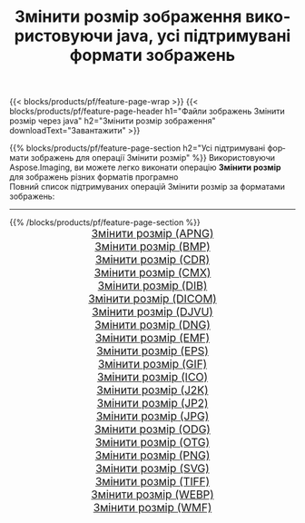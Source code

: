 ﻿---
title: Змінити розмір зображення використовуючи java, усі підтримувані формати зображень 
weight: 3920
url: /uk/java/resize 
lang: uk
langdirlevel: 2
locales: zh-hans,ja,it,ru,de,es,fr,nl,id,lt,pl,pt,vi,tr,ko,zh-hant,ar,hi,th,sv,cs,uk,he
description: Використовуючи Aspose.Imaging, ви можете легко Змінити розмір зображення використовуючи  java
---

{{< blocks/products/pf/feature-page-wrap >}}
{{< blocks/products/pf/feature-page-header h1="Файли зображень Змінити розмір через java" h2="Змінити розмір зображення" downloadText="Завантажити" >}}


{{% blocks/products/pf/feature-page-section  h2="Усі підтримувані формати зображень для операції Змінити розмір" %}}
Використовуючи Aspose.Imaging, ви можете легко виконати операцiю **Змінити розмір** для  зображень різних форматів програмно
<br/>
Повний список підтримуваних операцій Змінити розмір за форматами зображень:
<hr/>
{{% /blocks/products/pf/feature-page-section %}}
<div class="container-fluid productfamilypage bg-gray">
    <div class="convertypes bg-gray agp-content section">
        <div class="container">
		<div class="row other-converters" style="gap: 10px;font-size: 19px;text-align:center;">
		    <div class='col-md-2 other-converter remove-lp remove-rp'><a href="/imaging/uk/java/resize/apng" style="padding:15px;">Змінити розмір (APNG)</a></div><div class='col-md-2 other-converter remove-lp remove-rp'><a href="/imaging/uk/java/resize/bmp" style="padding:15px;">Змінити розмір (BMP)</a></div><div class='col-md-2 other-converter remove-lp remove-rp'><a href="/imaging/uk/java/resize/cdr" style="padding:15px;">Змінити розмір (CDR)</a></div><div class='col-md-2 other-converter remove-lp remove-rp'><a href="/imaging/uk/java/resize/cmx" style="padding:15px;">Змінити розмір (CMX)</a></div><div class='col-md-2 other-converter remove-lp remove-rp'><a href="/imaging/uk/java/resize/dib" style="padding:15px;">Змінити розмір (DIB)</a></div><div class='col-md-2 other-converter remove-lp remove-rp'><a href="/imaging/uk/java/resize/dicom" style="padding:15px;">Змінити розмір (DICOM)</a></div><div class='col-md-2 other-converter remove-lp remove-rp'><a href="/imaging/uk/java/resize/djvu" style="padding:15px;">Змінити розмір (DJVU)</a></div><div class='col-md-2 other-converter remove-lp remove-rp'><a href="/imaging/uk/java/resize/dng" style="padding:15px;">Змінити розмір (DNG)</a></div><div class='col-md-2 other-converter remove-lp remove-rp'><a href="/imaging/uk/java/resize/emf" style="padding:15px;">Змінити розмір (EMF)</a></div><div class='col-md-2 other-converter remove-lp remove-rp'><a href="/imaging/uk/java/resize/eps" style="padding:15px;">Змінити розмір (EPS)</a></div><div class='col-md-2 other-converter remove-lp remove-rp'><a href="/imaging/uk/java/resize/gif" style="padding:15px;">Змінити розмір (GIF)</a></div><div class='col-md-2 other-converter remove-lp remove-rp'><a href="/imaging/uk/java/resize/ico" style="padding:15px;">Змінити розмір (ICO)</a></div><div class='col-md-2 other-converter remove-lp remove-rp'><a href="/imaging/uk/java/resize/j2k" style="padding:15px;">Змінити розмір (J2K)</a></div><div class='col-md-2 other-converter remove-lp remove-rp'><a href="/imaging/uk/java/resize/jp2" style="padding:15px;">Змінити розмір (JP2)</a></div><div class='col-md-2 other-converter remove-lp remove-rp'><a href="/imaging/uk/java/resize/jpg" style="padding:15px;">Змінити розмір (JPG)</a></div><div class='col-md-2 other-converter remove-lp remove-rp'><a href="/imaging/uk/java/resize/odg" style="padding:15px;">Змінити розмір (ODG)</a></div><div class='col-md-2 other-converter remove-lp remove-rp'><a href="/imaging/uk/java/resize/otg" style="padding:15px;">Змінити розмір (OTG)</a></div><div class='col-md-2 other-converter remove-lp remove-rp'><a href="/imaging/uk/java/resize/png" style="padding:15px;">Змінити розмір (PNG)</a></div><div class='col-md-2 other-converter remove-lp remove-rp'><a href="/imaging/uk/java/resize/svg" style="padding:15px;">Змінити розмір (SVG)</a></div><div class='col-md-2 other-converter remove-lp remove-rp'><a href="/imaging/uk/java/resize/tiff" style="padding:15px;">Змінити розмір (TIFF)</a></div><div class='col-md-2 other-converter remove-lp remove-rp'><a href="/imaging/uk/java/resize/webp" style="padding:15px;">Змінити розмір (WEBP)</a></div><div class='col-md-2 other-converter remove-lp remove-rp'><a href="/imaging/uk/java/resize/wmf" style="padding:15px;">Змінити розмір (WMF)</a></div>
                </div>
        </div>
    </div>
</div>
<br/>
